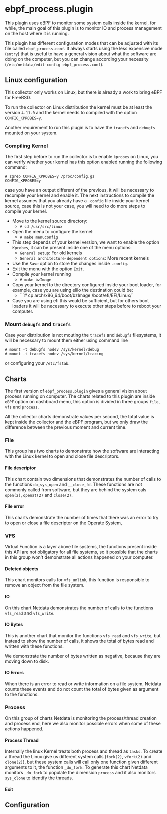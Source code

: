 # ebpf_process.plugin

This plugin uses eBPF to monitor some system calls inside the kernel, for while, the main goal of this plugin is to monitor
IO and process management on the host where it is running.

This plugin has different configuration modes that can be adjusted with its file called `ebpf_process.conf`. It always starts
using the less expensive mode (`entry`) that is useful to have a general vision about what the software are doing on the
computer, but you can change according your necessity (`/etc/netdata/edit-config ebpf_process.conf`).

## Linux configuration

This collector only works on Linux, but there is already a work to bring eBPF for FreeBSD. 

To run the collector on Linux distribution the kernel must be at least the version `4.11.0` and the kernel needs to compiled
with the option `CONFIG_KPROBES=y`.

Another requirement to run this plugin is to have the `tracefs` and `debugfs` mounted on your system.

### Compiling Kernel

The first step before to run the collector is to enable `kprobes` on Linux, you can verify whether your kernel has this option
enabled running the following command:

```
# zgrep CONFIG_KPROBES=y /proc/config.gz
CONFIG_KPROBES=y
```

case you have an output different of the previous, it will be necessary to recompile your kernel and enable it. The next 
instructions to compile the kernel assumes that you already have a `.config` file inside your kernel source, case this is
not your case, you will need to do more steps to compile your kernel.

-   Move to the kernel source directory: 
    -   ```# cd /usr/src/linux```
-   Open the menu to configure the kernel:
    -   ```# make menuconfig ```
-   This step depends of your kernel version, we want to enable the option `Kprobes`, it can be present inside one of 
the menu options:
    -   `General setup`: For old kernels
    -   `General architecture-dependent options`: More recent kernels
-   Use the `Save` option to store the changes inside `.config`.
-   Exit the menu with the option `Exit`.
-   Compile your kernel running
    -   ```# make bzImage```
-   Copy your kernel to the directory configured inside your boot loader, for example, case you are using elilo the destination
could be:
    -    ```# cp arch/x86_64/boot/bzImage /boot/efi/EFI/Linux/`    
-   Case you are using efi this would be sufficient, but for others boot loaders it will be necessary to execute other steps
before to reboot your computer.    

### Mount `debugfs` and `tracefs`

Case your distribution is not mouting the `tracefs` and `debugfs` filesystems, it will be necessary to mount them either 
using command line

```
# mount -t debugfs nodev /sys/kernel/debug
# mount -t tracefs nodev /sys/kernel/tracing
```

or configuring your `/etc/fstab`. 

## Charts

The first version of `ebpf_process.plugin` gives a general vision about process running on computer. The charts related to
this plugin are inside `eBPF` option on dashboard menu, this option is divided in three groups `file`, `vfs` and 
`process`.

All the collector charts demonstrate values per second, the total value is kept inside the collector and the eBPF program,
but we only draw the difference between the previous moment and current time.

### File

This group has two charts to demonstrate how the software are interacting with the Linux kernel to open and close file 
descriptors.

#### File descriptor

This chart contain two dimensions that demonstrates the number of calls to the functions `do_sys_open` and `__close_fd`. 
These functions are not commonly called from software, but they are behind the system cals `open(2)`, `openat(2)` and
 `close(2)`.

#### File error

This charts demonstrate the number of times that there was an error to try to open or close a file descriptor on the
 Operate System,
 
### VFS

Virtual Function is a layer above file systems, the functions present inside this API are not obligatory for all file systems,
so it possible that the charts in this group won't demonstrate all actions happened on your computer.

#### Deleted objects

This chart monitors calls for `vfs_unlink`, this function is responsible to remove an object from the file system. 

#### IO

On this chart Netdata demonstrates the number of calls to the functions `vfs_read` and `vfs_write`.

#### IO Bytes

This is another chart that monitor the functions `vfs_read` and `vfs_write`, but instead to show the number of calls, it 
 shows the total of bytes read and written with these functions.
 
We demonstrate the number of bytes written as negative, because they are moving down to disk.
 
#### IO Errors

When there is an error to read or write information on a file system, Netdata counts these events and do not count the total
of bytes given as argument to the functions. 

### Process

On this group of charts Netdata is monitoring the process/thread creation and process end, here we also monitor possible
errors when some of these actions happened. 
 
#### Process Thread

Internally the linux Kernel treats both process and thread as `tasks`. To create a thread the Linux give us different
system calls (`fork(2)`, `vfork(2)` and `clone(2)`), but these system calls will call only one function given different
arguments to it, the function `_do_fork`. To generate this chart Netdata monitors `_do_fork` to populate the dimension
`process` and it also monitors `sys_clone` to identify the threads.

#### Exit


## Configuration
